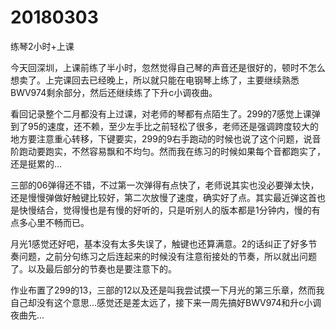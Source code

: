 # 20180303

练琴2小时+上课

今天回深圳，上课前练了半小时，忽然觉得自己琴的声音还是很好的，顿时不怎么想卖了。上完课回去已经晚上，所以就只能在电钢琴上练了，主要继续熟悉BWV974剩余部分，然后还继续练了下升c小调夜曲。

看回记录整个二月都没有上过课，对老师的琴都有点陌生了。299的7感觉上课弹到了95的速度，还不赖，至少左手比之前轻松了很多，老师还是强调跨度较大的地方要注意重心转移，下键要实，299的9右手跑动的时候也说了这个问题，说音阶跑动要跑实，不然容易飘和不均匀。然而我在练习的时候如果每个音都跑实了，还是挺累的...

三部的06弹得还不错，不过第一次弹得有点快了，老师说其实也没必要弹太快，还是慢慢弹做好触键比较好，第二次放慢了速度，确实好了点。其实最近弹这首也是快慢结合，觉得慢也是有慢的好听的，只是听别人的版本都是1分钟内，慢的有点多心里不畅而已。

月光1感觉还好吧，基本没有太多失误了，触键也还算满意。2的话纠正了好多节奏问题，之前分句练习之后连起来的时候没有注意衔接处的节奏，所以就出问题了。以及最后部分的节奏也是要注意下的。

作业布置了299的13，三部的12以及还是叫我尝试摸一下月光的第三乐章，然而我自己却没有这个意思...感觉还是差太远了，接下来一周先搞好BWV974和升c小调夜曲先...
